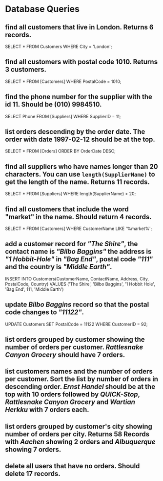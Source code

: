 # Database Queries

## find all customers that live in London. Returns 6 records.
SELECT * FROM Customers WHERE City = 'London';
## find all customers with postal code 1010. Returns 3 customers.
SELECT * FROM [Customers] WHERE PostalCode = 1010;
## find the phone number for the supplier with the id 11. Should be (010) 9984510.
SELECT Phone FROM [Suppliers] WHERE SupplierID = 11;
## list orders descending by the order date. The order with date 1997-02-12 should be at the top.
SELECT * FROM [Orders] ORDER BY OrderDate DESC;
## find all suppliers who have names longer than 20 characters. You can use `length(SupplierName)` to get the length of the name. Returns 11 records.
SELECT * FROM [Suppliers] WHERE length(SupplierName) > 20;
## find all customers that include the word "market" in the name. Should return 4 records.
SELECT * FROM [Customers] WHERE CustomerName LIKE '%market%';
## add a customer record for _"The Shire"_, the contact name is _"Bilbo Baggins"_ the address is _"1 Hobbit-Hole"_ in _"Bag End"_, postal code _"111"_ and the country is _"Middle Earth"_.
INSERT INTO Customers(CustomerName, ContactName, Address, City, PostalCode, Country)
VALUES ('The Shire', 'Bilbo Baggins', '1 Hobbit Hole', 'Bag End', 111, 'Middle Earth')
## update _Bilbo Baggins_ record so that the postal code changes to _"11122"_.
UPDATE Customers
SET PostalCode = 11122
WHERE CustomerID = 92;
## list orders grouped by customer showing the number of orders per customer. _Rattlesnake Canyon Grocery_ should have 7 orders.

## list customers names and the number of orders per customer. Sort the list by number of orders in descending order. _Ernst Handel_ should be at the top with 10 orders followed by _QUICK-Stop_, _Rattlesnake Canyon Grocery_ and _Wartian Herkku_ with 7 orders each.

## list orders grouped by customer's city showing number of orders per city. Returns 58 Records with _Aachen_ showing 2 orders and _Albuquerque_ showing 7 orders.

## delete all users that have no orders. Should delete 17 records.
